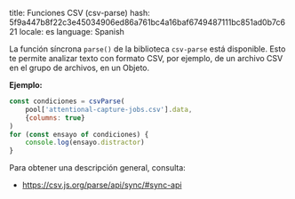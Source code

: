 title: Funciones CSV (csv-parse)
hash: 5f9a447b8f22c3e45034906ed86a761bc4a16baf6749487111bc851ad0b7c621
locale: es
language: Spanish

La función síncrona `parse()` de la biblioteca `csv-parse` está disponible. Esto te permite analizar texto con formato CSV, por ejemplo, de un archivo CSV en el grupo de archivos, en un Objeto.

__Ejemplo:__

```js
const condiciones = csvParse(
    pool['attentional-capture-jobs.csv'].data,
    {columns: true}
)
for (const ensayo of condiciones) {
    console.log(ensayo.distractor)
}
```

Para obtener una descripción general, consulta:

- <https://csv.js.org/parse/api/sync/#sync-api>